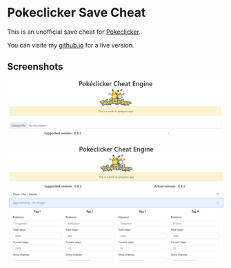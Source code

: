 # Pokeclicker Save Cheat

This is an unofficial save cheat for [Pokeclicker](https://www.pokeclicker.com/).

You can visite my [github.io](https://corentinleguen.github.io/) for a live version.

## Screenshots

![main page](img/mainpage.png)

![example page](img/examplepage.png)